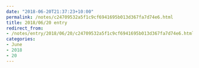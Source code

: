 ```yaml
---
date: "2018-06-20T21:37:23+10:00"
permalink: /notes/c24709532a5f1c9cf6941695b013d367fa7d74e6.html
title: 2018/06/20 entry
redirect_from:
- /notes/entry/2018/06/20/c24709532a5f1c9cf6941695b013d367fa7d74e6.html
categories:
- June
- 2018
- 20
---
```

